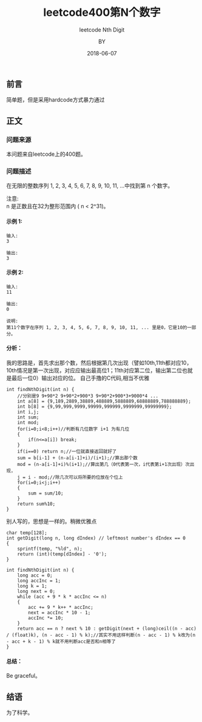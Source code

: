 ﻿---
layout:     post
title:      leetcode400第N个数字
subtitle:   leetcode Nth Digit
date:       2018-06-07
author:     BY
header-img: img/post-bg-universe.jpg
catalog: true
tags:
    - Blog
---


## 前言

简单题，但是采用hardcode方式暴力通过

## 正文

### 问题来源

本问题来自leetcode上的400题。

### 问题描述

在无限的整数序列 1, 2, 3, 4, 5, 6, 7, 8, 9, 10, 11, ...中找到第 n 个数字。  

注意:  
n 是正数且在32为整形范围内 ( n < 2^31)。  
#### 示例 1:
```
输入:
3

输出:
3
```
#### 示例 2:
```
输入:
11

输出:
0

说明:
第11个数字在序列 1, 2, 3, 4, 5, 6, 7, 8, 9, 10, 11, ... 里是0，它是10的一部分。
```
#### 分析：
我的思路是，首先求出那个数，然后根据第几次出现（譬如10th,11th都对应10，10th情况是第一次出现，对应应输出最高位1；11th对应第二位，输出第二位也就是最后一位0）输出对应的位。 
自己手撸的C代码,相当不优雅
```
int findNthDigit(int n) {
	//分别是9 9+90*2 9+90*2+900*3 9+90*2+900*3+9000*4 ...
    int a[8] = {9,189,2889,38889,488889,5888889,68888889,788888889};
	int b[8] = {9,99,999,9999,99999,999999,9999999,99999999};
	int i,j;
	int sum;
	int mod;
	for(i=0;i<8;i++)//判断有几位数字 i+1 为有几位 
	{
		if(n<=a[i]) break;
	}
	if(i==0) return n;//一位就直接返回就好了
	sum = b[i-1] + (n-a[i-1]+i)/(i+1);//算出那个数
	mod = (n-a[i-1]+i)%(i+1);//算出第几（0代表第一次，i代表第i+1次出现）次出现，
	j = i - mod;//除几次可以将所要的位放在个位上
	for(i=0;i<j;i++)
	{
		sum = sum/10;
	}
	return sum%10;
}
```
别人写的，思想是一样的。稍微优雅点
```
char temp[128];
int getDigit(long n, long dIndex) // leftmost number's dIndex == 0
{
    sprintf(temp, "%ld", n);
    return (int)(temp[dIndex] - '0');
}

int findNthDigit(int n) {
    long acc = 0;
    long accInc = 1;
    long k = 1;
    long next = 0;
    while (acc + 9 * k * accInc <= n)
    {
        acc += 9 * k++ * accInc;
        next = accInc * 10 - 1;
        accInc *= 10;
    }
    return acc == n ? next % 10 : getDigit(next + (long)ceil((n - acc) / (float)k), (n - acc - 1) % k);//其实不用这样判断(n - acc - 1) % k改为(n - acc + k - 1) % k就不用判断acc是否和n相等了
}
```
#### 总结：
Be graceful。
## 结语
为了科学。
